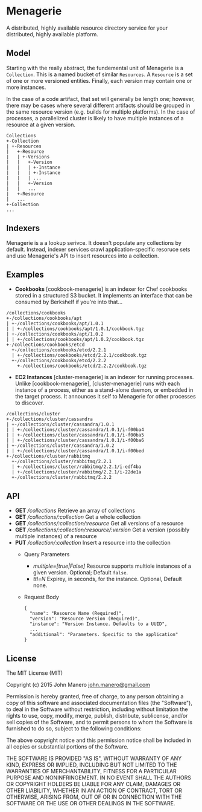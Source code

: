 Menagerie
=======
A distributed, highly available resource directory service for your distributed, highly available platform.

## Model
Starting with the really abstract, the fundemental unit of Menagerie is a `Collection`. This is a named bucket of similar `Resources`. A `Resource` is a set of one or more versioned entities. Finally, each version may contain one or more instances.

In the case of a code artifact, that set will generally be length one; however, there may be cases where several different artifacts should be grouped in the same resource version (e.g. builds for multiple platforms). In the case of processes, a parallelized cluster is likely to have multiple instances of a resource at a given version.

```
Collections
+-Collection
| +-Resources
|   +-Resource
|   | +-Versions
|   |   +-Version
|   |   | +-Instance
|   |   | +-Instance
|   |   | ...
|   |   +-Version
|   |   ...
|   +-Resource
|   ...
+-Collection
...
```

## Indexers
Menagerie is a a lookup serivce. It doesn't populate any collections by default. Instead, indexer services crawl application-specific resoruce sets and use Menagerie's API to insert resources into a collection.

## Examples
* **Cookbooks**
[cookbook-menagerie] is an indexer for Chef cookbooks stored in a structured S3 bucket. It implements an interface that can be consumed by Berkshelf if you're into that...

```
/collections/cookbooks
+-/collections/cookbooks/apt
| +-/collections/cookbooks/apt/1.0.1
| | +-/collections/cookbooks/apt/1.0.1/cookbook.tgz
| +-/collections/cookbooks/apt/1.0.2
| | +-/collections/cookbooks/apt/1.0.2/cookbook.tgz
+-/collections/cookbooks/etcd
  +-/collections/cookbooks/etcd/2.2.1
  | +-/collections/cookbooks/etcd/2.2.1/cookbook.tgz
  +-/collections/cookbooks/etcd/2.2.2
    +-/collections/cookbooks/etcd/2.2.2/cookbook.tgz
```

* **EC2 Instances**
[cluster-menagerie] is an indexer for running processes. Unlike [cookbook-menagerie], [cluster-menagerie] runs with each instance of a process, either as a stand-alone daemon, or embedded in the target process. It announces it self to Menagerie for other processes to discover.

```
/collections/cluster
+-/collections/cluster/cassandra
| +-/collections/cluster/cassandra/1.0.1
| | +-/collections/cluster/cassandra/1.0.1/i-f00ba4
| | +-/collections/cluster/cassandra/1.0.1/i-f00ba5
| | +-/collections/cluster/cassandra/1.0.1/i-f00ba6
| +-/collections/cluster/cassandra/1.0.2
| | +-/collections/cluster/cassandra/1.0.1/i-f00bed
+-/collections/cluster/rabbitmq
  +-/collections/cluster/rabbitmq/2.2.1
  | +-/collections/cluster/rabbitmq/2.2.1/i-edf4ba
  | +-/collections/cluster/rabbitmq/2.2.1/i-22de1a
  +-/collections/cluster/rabbitmq/2.2.2
```

## API
* __GET__ _/collections_ Retrieve an array of collections
* __GET__ _/collections/:collection_ Get a whole collection
* __GET__ _/collections/:collection/:resource_ Get all versions of a resource
* __GET__ _/collections/:collection/:resource/:version_ Get a version (possibly multiple instances) of a resource
* __PUT__ _/collection/:collection_ Insert a resource into the collection
  * Query Parameters
    * _multiple=[true|False]_ Resource supports multiole instances of a given version. Optional; Default `false`.
    * _ttl=N_  Expirey, in seconds, for the instance. Optional, Default none.
  * Request Body
    
    ```
    {
      "name": "Resource Name (Required)",
      "version": "Resource Version (Required)",
      "instance": "Version Instance. Defaults to a UUID",
      ...
      "additional": "Parameters. Specific to the application"
    }
    ```

## License
The MIT License (MIT)

Copyright (c) 2015 John Manero <john.manero@gmail.com>

Permission is hereby granted, free of charge, to any person obtaining a copy
of this software and associated documentation files (the "Software"), to deal
in the Software without restriction, including without limitation the rights
to use, copy, modify, merge, publish, distribute, sublicense, and/or sell
copies of the Software, and to permit persons to whom the Software is
furnished to do so, subject to the following conditions:

The above copyright notice and this permission notice shall be included in
all copies or substantial portions of the Software.

THE SOFTWARE IS PROVIDED "AS IS", WITHOUT WARRANTY OF ANY KIND, EXPRESS OR
IMPLIED, INCLUDING BUT NOT LIMITED TO THE WARRANTIES OF MERCHANTABILITY,
FITNESS FOR A PARTICULAR PURPOSE AND NONINFRINGEMENT. IN NO EVENT SHALL THE
AUTHORS OR COPYRIGHT HOLDERS BE LIABLE FOR ANY CLAIM, DAMAGES OR OTHER
LIABILITY, WHETHER IN AN ACTION OF CONTRACT, TORT OR OTHERWISE, ARISING FROM,
OUT OF OR IN CONNECTION WITH THE SOFTWARE OR THE USE OR OTHER DEALINGS IN
THE SOFTWARE.
